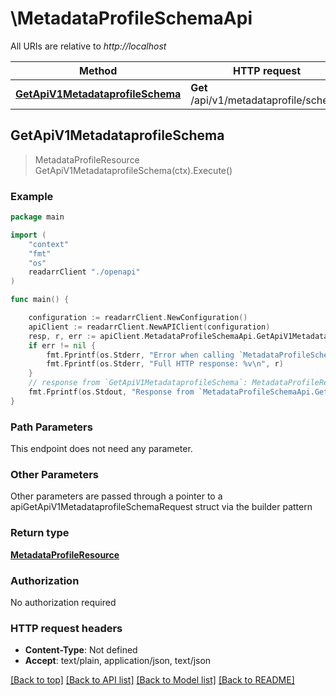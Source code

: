 # \MetadataProfileSchemaApi

All URIs are relative to *http://localhost*

Method | HTTP request | Description
------------- | ------------- | -------------
[**GetApiV1MetadataprofileSchema**](MetadataProfileSchemaApi.md#GetApiV1MetadataprofileSchema) | **Get** /api/v1/metadataprofile/schema | 



## GetApiV1MetadataprofileSchema

> MetadataProfileResource GetApiV1MetadataprofileSchema(ctx).Execute()



### Example

```go
package main

import (
    "context"
    "fmt"
    "os"
    readarrClient "./openapi"
)

func main() {

    configuration := readarrClient.NewConfiguration()
    apiClient := readarrClient.NewAPIClient(configuration)
    resp, r, err := apiClient.MetadataProfileSchemaApi.GetApiV1MetadataprofileSchema(context.Background()).Execute()
    if err != nil {
        fmt.Fprintf(os.Stderr, "Error when calling `MetadataProfileSchemaApi.GetApiV1MetadataprofileSchema``: %v\n", err)
        fmt.Fprintf(os.Stderr, "Full HTTP response: %v\n", r)
    }
    // response from `GetApiV1MetadataprofileSchema`: MetadataProfileResource
    fmt.Fprintf(os.Stdout, "Response from `MetadataProfileSchemaApi.GetApiV1MetadataprofileSchema`: %v\n", resp)
}
```

### Path Parameters

This endpoint does not need any parameter.

### Other Parameters

Other parameters are passed through a pointer to a apiGetApiV1MetadataprofileSchemaRequest struct via the builder pattern


### Return type

[**MetadataProfileResource**](MetadataProfileResource.md)

### Authorization

No authorization required

### HTTP request headers

- **Content-Type**: Not defined
- **Accept**: text/plain, application/json, text/json

[[Back to top]](#) [[Back to API list]](../README.md#documentation-for-api-endpoints)
[[Back to Model list]](../README.md#documentation-for-models)
[[Back to README]](../README.md)

